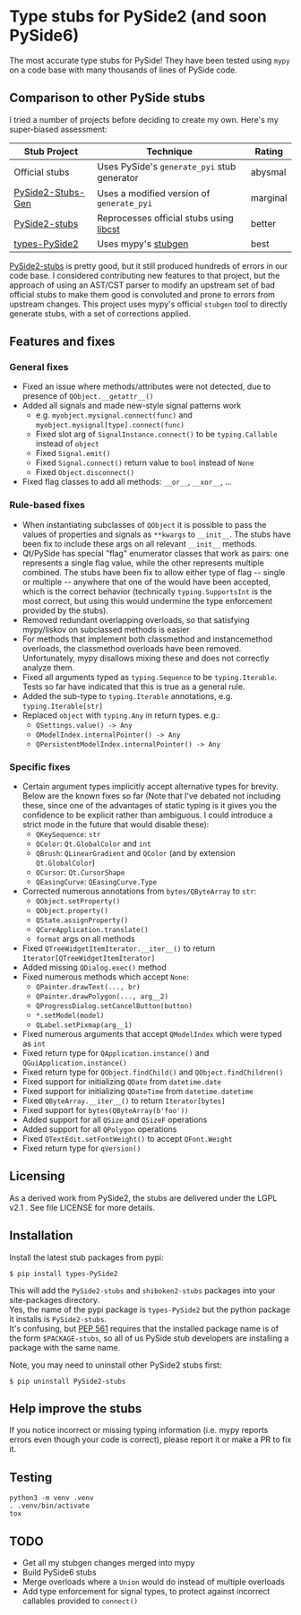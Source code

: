 
# Type stubs for PySide2 (and soon PySide6)

The most accurate type stubs for PySide! They have been tested using `mypy` on a code base with many thousands of lines of PySide code.

## Comparison to other PySide stubs

I tried a number of projects before deciding to create my own.  Here's my super-biased assessment:

| Stub Project                                                         | Technique                                                                         | Rating   |
|----------------------------------------------------------------------|-----------------------------------------------------------------------------------|----------|
| Official stubs                                                       | Uses PySide's `generate_pyi` stub generator                                       | abysmal  |
| [PySide2-Stubs-Gen](https://github.com/HareInWeed/PySide2-Stubs-Gen) | Uses a modified version of `generate_pyi`                                         | marginal |
| [PySide2-stubs](https://pypi.org/project/PySide2-stubs/)             | Reprocesses official stubs using [libcst](https://libcst.readthedocs.io/en/latest/) | better   |
| [types-PySide2](https://pypi.org/project/types-PySide2/)             | Uses mypy's [stubgen](https://mypy.readthedocs.io/en/stable/stubgen.html)         | best     |

[PySide2-stubs](https://pypi.org/project/PySide2-stubs/) is pretty good, but it still produced hundreds of errors in our code base.
I considered contributing new features to that project, but the approach of using an AST/CST parser to modify
an upstream set of bad official stubs to make them good is convoluted and prone to errors from upstream changes.
This project uses mypy's official `stubgen` tool to directly generate stubs, with a set of corrections applied.


## Features and fixes

### General fixes

* Fixed an issue where methods/attributes were not detected, due to presence of `QObject.__getattr__()`
* Added all signals and made new-style signal patterns work
  * e.g. `myobject.mysignal.connect(func)` and `myobject.mysignal[type].connect(func)`
  * Fixed slot arg of `SignalInstance.connect()` to be `typing.Callable` instead of `object`
  * Fixed `Signal.emit()`
  * Fixed `Signal.connect()` return value to `bool` instead of `None`
  * Fixed `Object.disconnect()`
* Fixed flag classes to add all methods: `__or__`, `__xor__`, ...

### Rule-based fixes

* When instantiating subclasses of `QObject` it is possible to pass the values of properties and signals as `**kwargs` to `__init__`.  The stubs have been fix to include these args on all relevant `__init__` methods.
* Qt/PySide has special "flag" enumerator classes that work as pairs: one represents a single flag value, while the other represents multiple combined.  The stubs have been fix to allow either type of flag -- single or multiple -- anywhere that one of the would have been accepted, which is the correct behavior (technically `typing.SupportsInt` is the most correct, but using this would undermine the type enforcement provided by the stubs).
* Removed redundant overlapping overloads, so that satisfying mypy/liskov on subclassed methods is easier 
* For methods that implement both classmethod and instancemethod overloads, the classmethod overloads have been removed.  Unfortunately, mypy disallows mixing these and does not correctly analyze them.
* Fixed all arguments typed as `typing.Sequence` to be `typing.Iterable`.  Tests so far have indicated that this is true as a general rule. 
* Added the sub-type to `typing.Iterable` annotations, e.g. `typing.Iterable[str]`
* Replaced `object` with `typing.Any` in return types. e.g.:
  * `QSettings.value() -> Any`
  * `QModelIndex.internalPointer() -> Any`
  * `QPersistentModelIndex.internalPointer() -> Any`

### Specific fixes

* Certain argument types implicitly accept alternative types for brevity.  Below are the known fixes so far (Note that I've debated not including these, since one of the advantages of static typing is it gives you the confidence to be explicit rather than ambiguous. I could introduce a strict mode in the future that would disable these):
  * `QKeySequence`: `str`
  * `QColor`: `Qt.GlobalColor` and `int`
  * `QBrush`: `QLinearGradient` and `QColor` (and by extension `Qt.GlobalColor`)
  * `QCursor`: `Qt.CursorShape`
  * `QEasingCurve`: `QEasingCurve.Type`
* Corrected numerous annotations from `bytes/QByteArray` to `str`:
  * `QObject.setProperty()`
  * `QObject.property()`
  * `QState.assignProperty()`
  * `QCoreApplication.translate()`
  * `format` args on all methods
* Fixed `QTreeWidgetItemIterator.__iter__()` to return `Iterator[QTreeWidgetItemIterator]`
* Added missing `QDialog.exec()` method
* Fixed numerous methods which accept `None`:
  * `QPainter.drawText(..., br)`
  * `QPainter.drawPolygon(..., arg__2)`
  * `QProgressDialog.setCancelButton(button)`
  * `*.setModel(model)`
  * `QLabel.setPixmap(arg__1)`
* Fixed numerous arguments that accept `QModelIndex` which were typed as `int`
* Fixed return type for `QApplication.instance()` and `QGuiApplication.instance()`
* Fixed return type for `QObject.findChild()` and `QObject.findChildren()`
* Fixed support for initializing `QDate` from `datetime.date`
* Fixed support for initializing `QDateTime` from `datetime.datetime`
* Fixed `QByteArray.__iter__()` to return `Iterator[bytes]`
* Fixed support for `bytes(QByteArray(b'foo'))`
* Added support for all `QSize` and `QSizeF` operations
* Added support for all `QPolygon` operations
* Fixed `QTextEdit.setFontWeight()` to accept `QFont.Weight`
* Fixed return type for `qVersion()`

## Licensing

As a derived work from PySide2, the stubs are delivered under the LGPL v2.1 . See file LICENSE for more details.

## Installation

Install the latest stub packages from pypi:

    $ pip install types-PySide2

This will add the `PySide2-stubs` and `shiboken2-stubs` packages into your site-packages directory.  
Yes, the name of the pypi package is `types-PySide2` but the python package it installs is `PySide2-stubs`.  
It's confusing, but [PEP 561](https://peps.python.org/pep-0561/) requires that the installed package name is of the form `$PACKAGE-stubs`, so all of us PySide stub developers are installing a package with the same name.

Note, you may need to uninstall other PySide2 stubs first:

    $ pip uninstall PySide2-stubs

## Help improve the stubs

If you notice incorrect or missing typing information (i.e. mypy reports errors even though your code is correct), please report it or make a PR to fix it. 

## Testing

```
python3 -m venv .venv
. .venv/bin/activate
tox
```

## TODO

* Get all my stubgen changes merged into mypy
* Build PySide6 stubs
* Merge overloads where a `Union` would do instead of multiple overloads
* Add type enforcement for signal types, to protect against incorrect callables provided to `connect()`
